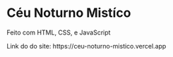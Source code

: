 <h1>Céu Noturno Mistíco</h1>
<p>Feito com HTML, CSS, e JavaScript</p>
Link do do site: https://ceu-noturno-mistico.vercel.app
